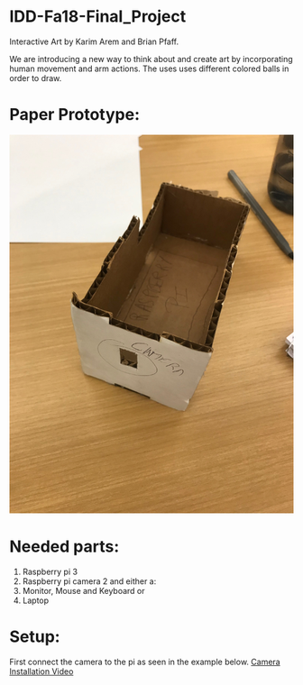 # IDD-Fa18-Final_Project
Interactive Art by Karim Arem and Brian Pfaff.

We are introducing a new way to think about and create art by incorporating human movement and arm actions. 
The uses uses different colored balls in order to draw.

# Paper Prototype:

![alt tag](proto1a.jpg)

# Needed parts:

1. Raspberry pi 3
2. Raspberry pi camera 2
and either a: 
3. Monitor, Mouse and Keyboard or  
4. Laptop

# Setup: 

First connect the camera to the pi as seen in the example below. 
[Camera Installation Video](https://www.youtube.com/watch?v=PyGM4Iah0cM) 
